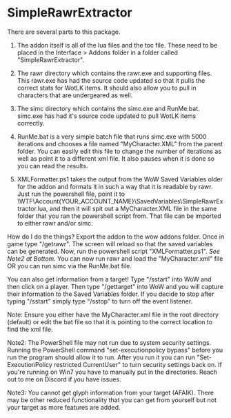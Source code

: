 # SimpleRawrExtractor
There are several parts to this package.
1) The addon itself is all of the lua files and the toc file.
	These need to be placed in the Interface > Addons folder in a folder called "SimpleRawrExtractor".

2) The rawr directory which contains the rawr.exe and supporting files.
	This rawr.exe has had the source code updated so that it pulls the correct stats for WotLK items.
	It should also allow you to pull in characters that are undergeared as well.

3) The simc directory which contains the simc.exe and RunMe.bat. simc.exe has had it's source code updated to pull WotLK items correctly.

4) RunMe.bat is a very simple batch file that runs simc.exe with 5000 iterations and chooses a file named "MyCharacter.XML" from the parent folder.
	You can easily edit this file to change the number of iterations as well as point it to a different xml file.
	It also pauses when it is done so you can read the results.

5) XMLFormatter.ps1 takes the output from the WoW Saved Variables older for the addon and formats it in such a way that it is readable by rawr.
	Just run the powershell file, point it to \WTF\Account\{YOUR_ACCOUNT_NAME}\SavedVariables\SimpleRawrExtractor.lua, and then it will spit out a MyCharacter.XML file in the same folder that you ran the powershell script from. 
	That file can be imported to either rawr and/or simc.


How do I do the things?
Export the addon to the wow addons folder.
Once in game type "/getrawr".
The screen will reload so that the saved variables can be generated.
Now, run the powershell script "XMLFormatter.ps1". *See Note2 at Bottom.*
You can now run rawr and load the "MyCharacter.xml" file OR
you can run simc via the RunMe.bat file.

You can also get information from a target!
Type "/sstart" into WoW and then click on a player.
Then type "/gettarget" into WoW and you will capture their information to the Saved Variables folder.
If you decide to stop after typing "/sstart" simply type "/sstop" to turn off the event listener.


Note: Ensure you either have the MyCharacter.xml file in the root directory (default) or edit the bat file so that it is pointing to the correct location to find the xml file.

Note2: The PowerShell file may not run due to system security settings.
Running the PowerShell command "set-executionpolicy bypass" before you run the program should allow it to run.
After you run it you can run "Set-ExecutionPolicy restricted CurrentUser" to turn security settings back on.
If you're running on Win7 you have to manually put in the directories. Reach out to me on Discord if you have issues.

Note3: You cannot get glyph information from your target (AFAIK). There may be other reduced functionality that you can get from yourself but not your target as more features are added.